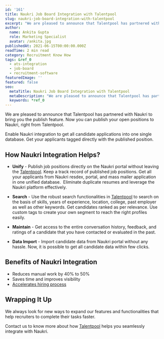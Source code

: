 ```yaml
---
id: '161'
title: Naukri Job Board Integration with Talentpool
slug: naukri-job-board-integration-with-talentpool
excerpt: "We are pleased to announce that Talentpool has partnered with Naukri to bring you the publish feature. Now you can publish your open positions to Naukri, right from Talentpool. \_\n\nEnable Naukri integ..."
author:
  name: Ankita Gupta
  role: Marketing Specialist
  avatar: /ankita.jpg
publishedAt: 2021-06-15T00:00:00.000Z
readTime: 2 min read
category: Recruitment Know How
tags: &ref_0
  - ats-integration
  - job-board
  - recruitment-software
featuredImage: ''
featured: false
seo:
  metaTitle: Naukri Job Board Integration with Talentpool
  metaDescription: "We are pleased to announce that Talentpool has partnered with Naukri to bring you the publish feature. Now you can publish your open positions to Naukri, right from Talentpool. \_\n\nEnable Naukri integ..."
  keywords: *ref_0
---
```


We are pleased to announce that Talentpool has partnered with Naukri to bring you the publish feature. Now you can publish your open positions to Naukri, right from Talentpool.  

Enable Naukri integration to get all candidate applications into one single database. Get your applicants tagged directly with the published position.

<!--more-->

## **How Naukri Integration Helps?** 

- **Unify** - Publish job positions directly on the Naukri portal without leaving the [Talentpool](https://www.thetalentpool.ai/recruitment-management-software-benefits). Keep a track record of published job positions. Get all your applicants from Naukri resdex, portal, and mass mailer application in one unified database.  Eliminate duplicate resumes and leverage the Naukri platform effectively.

- **Search** - Use the robust search functionalities in [Talentpool](https://www.thetalentpool.ai) to search on the basis of skills, years of experience, location, college, past employer as well as other keywords. Get candidates ranked as per relevance. Use custom tags to create your own segment to reach the right profiles easily.

- **Maintain** - Get access to the entire conversation history, feedback, and ratings of a candidate that you have contacted or evaluated in the past.

- **Data Import** - Import candidate data from Naukri portal without any hassle. Now, it is possible to get all candidate data within few clicks.

## **Benefits of Naukri Integration**

- Reduces manual work by 40% to 50%
- Saves time and improves visibility
- [Accelerates hiring process](https://www.thetalentpool.ai/blogs/recruitment-metrics)

## **Wrapping It Up** 

We always look for new ways to expand our features and functionalities that help recruiters to complete their tasks faster.  

Contact us to know more about how [Talentpool](https://www.thetalentpool.ai) helps you seamlessly integrate with Naukri.
